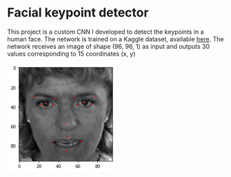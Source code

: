 # Facial keypoint detector


This project is a custom CNN I developed to detect the keypoints in a human face. The network is trained on a Kaggle dataset, available [here]. 
The network receives an image of shape (96, 96, 1) as input and outputs 30 values corresponding to 15 coordinates (x, y)

![Example of the result](https://github.com/animalecs/facial_keypoints_recognition/blob/master/images/output_sample.png?raw=true)

[here]: <https://www.kaggle.com/c/facial-keypoints-detection/data>

